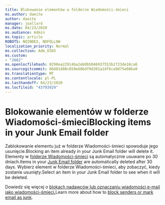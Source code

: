 ```yaml
---
title: Blokowanie elementów w folderze Wiadomości-śmieci
ms.author: daeite
author: daeite
manager: joallard
ms.date: 04/23/2020
ms.audience: Admin
ms.topic: article
ROBOTS: NOINDEX, NOFOLLOW
localization_priority: Normal
ms.collection: Adm_O365
ms.custom:
- "2682"
ms.openlocfilehash: 0298ea22914ba2eb0b5046937553b1f23de16ca6
ms.sourcegitcommit: 86881d80c859e68bdf9d301a2df6ca9d75e086a0
ms.translationtype: MT
ms.contentlocale: pl-PL
ms.lasthandoff: 04/23/2020
ms.locfileid: "43793929"
---
```

# <a name="blocking-items-in-your-junk-email-folder"></a><span data-ttu-id="a6352-102">Blokowanie elementów w folderze Wiadomości-śmieci</span><span class="sxs-lookup"><span data-stu-id="a6352-102">Blocking items in your Junk Email folder</span></span>

<span data-ttu-id="a6352-103">Zablokowanie elementu już w folderze Wiadomości-śmieci spowoduje jego usunięcie.</span><span class="sxs-lookup"><span data-stu-id="a6352-103">Blocking an item already in your Junk Email folder will delete it.</span></span> <span data-ttu-id="a6352-104">Elementy w [folderze Wiadomości-śmieci](https://outlook.live.com/mail/junkemail) są automatycznie usuwane po 30 dniach.</span><span class="sxs-lookup"><span data-stu-id="a6352-104">Items in your [Junk Email folder](https://outlook.live.com/mail/junkemail) are automatically deleted after 30 days.</span></span> <span data-ttu-id="a6352-105">Wybierz element w folderze Wiadomości-śmieci, aby zobaczyć, kiedy zostanie usunięty.</span><span class="sxs-lookup"><span data-stu-id="a6352-105">Select an item in your Junk Email folder to see when it will be deleted.</span></span>

<span data-ttu-id="a6352-106">Dowiedz się więcej o [blokach nadawców lub oznaczaniu wiadomości e-mail jako wiadomości-śmieci.](https://support.office.com/article/a3ece97b-82f8-4a5e-9ac3-e92fa6427ae4)</span><span class="sxs-lookup"><span data-stu-id="a6352-106">Learn more about how to [block senders or mark email as junk](https://support.office.com/article/a3ece97b-82f8-4a5e-9ac3-e92fa6427ae4).</span></span>